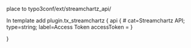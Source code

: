 place to typo3conf/ext/streamchartz_api/


In template add 
plugin.tx_streamchartz {
	api {
		# cat=Streamchartz API; type=string; label=Access Token
		accessToken = 
	}

}